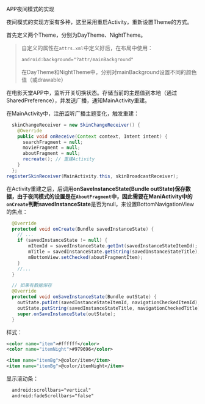 APP夜间模式的实现

夜间模式的实现方案有多种，这里采用重启Activity，重新设置Theme的方式。

首先定义两个Theme，分别为DayTheme、NightTheme。

> 自定义的属性在`attrs.xml`中定义好后，在布局中使用：
>
> ```xml
> android:background="?attr/mainBackground"
> ```
>
> 在DayTheme和NightTheme中，分别对mainBackground设置不同的颜色值（或drawable）

在电影天堂APP中，监听开关切换状态。存储当前的主题值到本地（通过SharedPreference），并发送广播，通知MainActivity重建。

在MainActivity中，注册监听广播主题变化，触发重建：

```java
  skinChangeReceiver = new SkinChangeReceiver() {
    @Override
    public void onReceive(Context context, Intent intent) {
      searchFragment = null;
      movieFragment = null;
      aboutFragment = null;
      recreate(); // 重建Activity
    }
  };
registerSkinReceiver(MainActivity.this, skinBroadcastReceiver);
```

在Activity重建之后，后调用**onSaveInstanceState(Bundle outState)**保存数据，由于夜间模式的设置是在`AboutFragment`中，因此需要在ManiActivity中的`onCreate`判断**savedInstanceState**是否为null，来设置BottomNavigationView的焦点：

```java
  @Override
  protected void onCreate(Bundle savedInstanceState) {
    // ...
    if (savedInstanceState != null) {
      	mItemId = savedInstanceState.getInt(savedInstanceStateItemId);
      	mTitle = savedInstanceState.getString(savedInstanceStateTitle);
        mBottomView.setChecked(aboutFragmentItem);
    }
    //...
  }

  // 如果有数据保存
  @Override
  protected void onSaveInstanceState(Bundle outState) {
    outState.putInt(savedInstanceStateItemId, navigationCheckedItemId);
    outState.putString(savedInstanceStateTitle, navigationCheckedTitle);
    super.onSaveInstanceState(outState);
  }
```

样式：

```xml
<color name="item">#ffffff</color>
<color name="itemNight">#979696</color>

<item name="itemBg">@color/item</item>
<item name="itemBg">@color/itemNight</item>
```

显示滚动条：

```xml
  android:scrollbars="vertical"
  android:fadeScrollbars="false"
```
